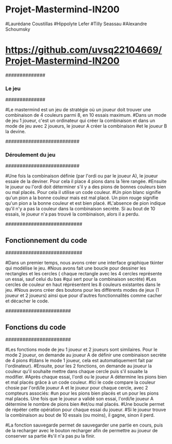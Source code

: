 # Projet-Mastermind-IN200
#Laurédane Coustillas
#Hippolyte Lefer
#Tilly Seassau
#Alexandre Schoumsky 
# https://github.com/uvsq22104669/Projet-Mastermind-IN200

############## 
### Le jeu
##############

#Le mastermind est un jeu de stratégie où un joueur doit trouver une combinaison de 4 couleurs parmi 8, en 10 essais maximum. 
#Dans un mode de jeu 1 joueur, c'est un ordinateur qui créer la combinaison et dans un mode de jeu avec 2 joueurs, le joueur A créer la combinaison
#et le joueur B la devine.

##########################
### Déroulement du jeu
##########################

#Une fois la combinaison définie (par l'ordi ou par le joueur A), le joueur essaie de la deviner. Pour cela il place 4 pions dans la 1ère rangée.
#Ensuite le joueur ou l'ordi doit déterminer s'il y a des pions de bonnes couleurs bien ou mal placés. Pour cela il utilise un code couleur. 
#Un pion blanc signifie qu'un pion a la bonne couleur mais est mal placé. Un pion rouge signifie qu'un pion a la bonne couleur et est bien placé. 
#L'absence de pion indique qu'il n'y a pas la couleur dans la combinaison secrète. Si au bout de 10 essais, le joueur n'a pas trouvé la combinaison, alors il a perdu.

###########################
## Fonctionnement du code
###########################

#Dans un premier temps, nous avons créer une interface graphique tkinter qui modélise le jeu.
#Nous avons fait une boucle pour dessiner les rectangles et les cercles ( chaque rectangle avec les 4 cercles représente un essai, sauf celui du bas 
#qui sert pour la combinaison secrète) 
#Les cercles de couleur en haut réprésentent les 8 couleurs existantes dans le jeu.
#Nous avons créer des boutons pour les différents modes de jeux (1 joueur et 2 joueurs) ainsi que pour d'autres fonctionnalités comme cacher et décacher le code.

#######################
## Fonctions du code
#######################

#Les fonctions mode de jeu 1 joueur et 2 joueurs sont similaires. Pour le mode 2 joueur, on demande au joueur A de définir une combinaison secrète de 4 pions 
#(dans le mode 1 joueur, cela est automatiquement fait par l'ordinateur).
#Ensuite, pour les 2 fonctions, on demande au joueur la couleur qu'il souhaite mettre dans chaque cercle puis s'il souaite la modifier.
#Après chaque essai, l'ordi ou le joueur A détermine les pions bien et mal placés grâce à un code couleur.
#Ici le code compare la couleur chosie par l'ordi/le joueur A et le joueur pour chaque cercle, avec 2 compteurs associés:
#un pour les pions bien placés et un pour les pions mal placés. Une fois que le joueur a validé son essai, l'ordi/le joueur A détermine le nombre de pions bien
#et/ou mal placés. 
#Une boucle permet de répéter cette opération pour chaque essai du joueur.
#Si le joueur trouve la combinaison au bout de 10 essais (ou moins), il gagne, sinon il perd.

#La fonction sauvegarde permet de sauvegarder une partie en cours, puis de la recharger avec le bouton recharger afin de permettre au joueur de conserver sa partie 
#s'il n'a pas pu la finir.
